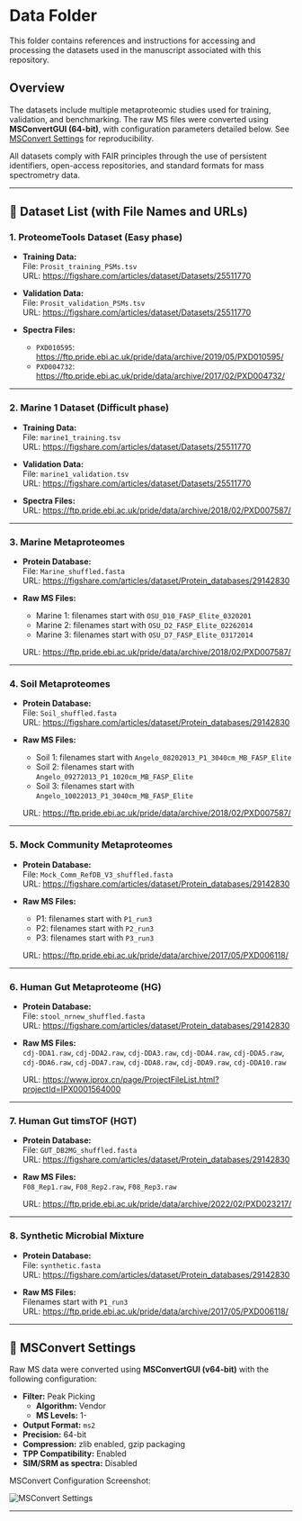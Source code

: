 # Data Folder

This folder contains references and instructions for accessing and processing the datasets used in the manuscript associated with this repository.

## Overview

The datasets include multiple metaproteomic studies used for training, validation, and benchmarking. The raw MS files were converted using **MSConvertGUI (64-bit)**, with configuration parameters detailed below. See [MSConvert Settings](#msconvert-settings) for reproducibility.

All datasets comply with FAIR principles through the use of persistent identifiers, open-access repositories, and standard formats for mass spectrometry data.

---

## 📁 Dataset List (with File Names and URLs)

### 1. **ProteomeTools Dataset (Easy phase)**

- **Training Data:**  
  File: `Prosit_training_PSMs.tsv`  
  URL: https://figshare.com/articles/dataset/Datasets/25511770

- **Validation Data:**  
  File: `Prosit_validation_PSMs.tsv`  
  URL: https://figshare.com/articles/dataset/Datasets/25511770

- **Spectra Files:**  
  - `PXD010595`: https://ftp.pride.ebi.ac.uk/pride/data/archive/2019/05/PXD010595/  
  - `PXD004732`: https://ftp.pride.ebi.ac.uk/pride/data/archive/2017/02/PXD004732/

---

### 2. **Marine 1 Dataset (Difficult phase)**

- **Training Data:**  
  File: `marine1_training.tsv`  
  URL: https://figshare.com/articles/dataset/Datasets/25511770

- **Validation Data:**  
  File: `marine1_validation.tsv`  
  URL: https://figshare.com/articles/dataset/Datasets/25511770

- **Spectra Files:**  
  URL: https://ftp.pride.ebi.ac.uk/pride/data/archive/2018/02/PXD007587/

---

### 3. **Marine Metaproteomes**

- **Protein Database:**  
  File: `Marine_shuffled.fasta`  
  URL: https://figshare.com/articles/dataset/Protein_databases/29142830

- **Raw MS Files:**
  - Marine 1: filenames start with `OSU_D10_FASP_Elite_0320201`
  - Marine 2: filenames start with `OSU_D2_FASP_Elite_02262014`
  - Marine 3: filenames start with `OSU_D7_FASP_Elite_03172014`

  URL: https://ftp.pride.ebi.ac.uk/pride/data/archive/2018/02/PXD007587/

---

### 4. **Soil Metaproteomes**

- **Protein Database:**  
  File: `Soil_shuffled.fasta`  
  URL: https://figshare.com/articles/dataset/Protein_databases/29142830

- **Raw MS Files:**
  - Soil 1: filenames start with `Angelo_08202013_P1_3040cm_MB_FASP_Elite`
  - Soil 2: filenames start with `Angelo_09272013_P1_1020cm_MB_FASP_Elite`
  - Soil 3: filenames start with `Angelo_10022013_P1_3040cm_MB_FASP_Elite`

  URL: https://ftp.pride.ebi.ac.uk/pride/data/archive/2018/02/PXD007587/

---

### 5. **Mock Community Metaproteomes**

- **Protein Database:**  
  File: `Mock_Comm_RefDB_V3_shuffled.fasta`  
  URL: https://figshare.com/articles/dataset/Protein_databases/29142830

- **Raw MS Files:**
  - P1: filenames start with `P1_run3`
  - P2: filenames start with `P2_run3`
  - P3: filenames start with `P3_run3`

  URL: https://ftp.pride.ebi.ac.uk/pride/data/archive/2017/05/PXD006118/

---

### 6. **Human Gut Metaproteome (HG)**

- **Protein Database:**  
  File: `stool_nrnew_shuffled.fasta`  
  URL: https://figshare.com/articles/dataset/Protein_databases/29142830

- **Raw MS Files:**  
  `cdj-DDA1.raw`, `cdj-DDA2.raw`, `cdj-DDA3.raw`, `cdj-DDA4.raw`, `cdj-DDA5.raw`,  
  `cdj-DDA6.raw`, `cdj-DDA7.raw`, `cdj-DDA8.raw`, `cdj-DDA9.raw`, `cdj-DDA10.raw`

  URL: https://www.iprox.cn/page/ProjectFileList.html?projectId=IPX0001564000

---

### 7. **Human Gut timsTOF (HGT)**

- **Protein Database:**  
  File: `GUT_DB2MG_shuffled.fasta`  
  URL: https://figshare.com/articles/dataset/Protein_databases/29142830

- **Raw MS Files:**  
  `F08_Rep1.raw`, `F08_Rep2.raw`, `F08_Rep3.raw`

  URL: https://ftp.pride.ebi.ac.uk/pride/data/archive/2022/02/PXD023217/

---

### 8. **Synthetic Microbial Mixture**

- **Protein Database:**  
  File: `synthetic.fasta`  
  URL: https://figshare.com/articles/dataset/Protein_databases/29142830

- **Raw MS Files:**  
  Filenames start with `P1_run3`  
  URL: https://ftp.pride.ebi.ac.uk/pride/data/archive/2017/05/PXD006118/

---

## 🔧 MSConvert Settings

Raw MS data were converted using **MSConvertGUI (v64-bit)** with the following configuration:

- **Filter:** Peak Picking  
  - **Algorithm:** Vendor  
  - **MS Levels:** 1-  
- **Output Format:** `ms2`  
- **Precision:** 64-bit  
- **Compression:** zlib enabled, gzip packaging  
- **TPP Compatibility:** Enabled  
- **SIM/SRM as spectra:** Disabled  

MSConvert Configuration Screenshot:

![MSConvert Settings](../msconvert.png)

---
